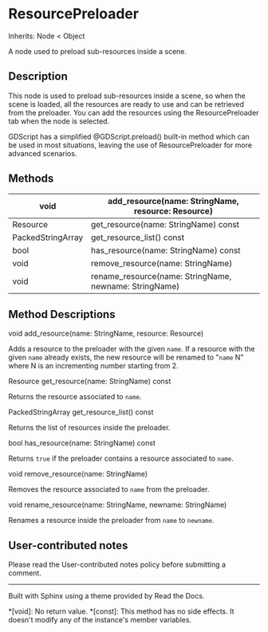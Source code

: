 # ResourcePreloader

Inherits: Node < Object

A node used to preload sub-resources inside a scene.

## Description

This node is used to preload sub-resources inside a scene, so when the scene
is loaded, all the resources are ready to use and can be retrieved from the
preloader. You can add the resources using the ResourcePreloader tab when the
node is selected.

GDScript has a simplified @GDScript.preload() built-in method which can be
used in most situations, leaving the use of ResourcePreloader for more
advanced scenarios.

## Methods

void | add_resource(name: StringName, resource: Resource)  
---|---  
Resource | get_resource(name: StringName) const  
PackedStringArray | get_resource_list() const  
bool | has_resource(name: StringName) const  
void | remove_resource(name: StringName)  
void | rename_resource(name: StringName, newname: StringName)  
  
## Method Descriptions

void add_resource(name: StringName, resource: Resource)

Adds a resource to the preloader with the given `name`. If a resource with the
given `name` already exists, the new resource will be renamed to "`name` N"
where N is an incrementing number starting from 2.

Resource get_resource(name: StringName) const

Returns the resource associated to `name`.

PackedStringArray get_resource_list() const

Returns the list of resources inside the preloader.

bool has_resource(name: StringName) const

Returns `true` if the preloader contains a resource associated to `name`.

void remove_resource(name: StringName)

Removes the resource associated to `name` from the preloader.

void rename_resource(name: StringName, newname: StringName)

Renames a resource inside the preloader from `name` to `newname`.

## User-contributed notes

Please read the User-contributed notes policy before submitting a comment.

* * *

Built with Sphinx using a theme provided by Read the Docs.

  *[void]: No return value.
  *[const]: This method has no side effects. It doesn't modify any of the instance's member variables.

